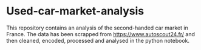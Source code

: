 # Used-car-market-analysis
This repository contains an analysis of the second-handed car market in France. The data has been scrapped from https://www.autoscout24.fr/ and then cleaned, encoded, processed and analysed in the python notebook.
